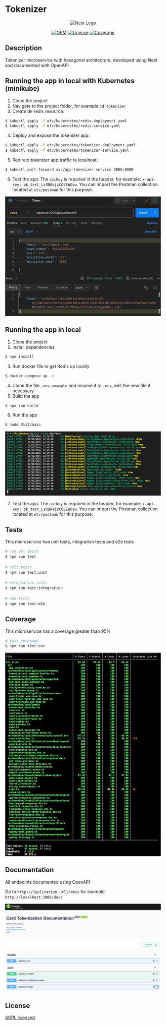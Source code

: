 # Tokenizer
<p align="center">
  <a href="http://nestjs.com/" target="blank"><img src="https://nestjs.com/img/logo-small.svg" width="200" alt="Nest Logo" /></a>
</p>

<p align="center">
  <a href="#" target="_blank"><img src="https://img.shields.io/badge/NPM-v10.2.3-blue" alt="NPM" /></a>
  <a href="#" target="_blank"><img src="https://img.shields.io/badge/Licence-AGPL-yellowgreen" alt="License" /></a>
  <a href="#" target="_blank"><img src="https://img.shields.io/badge/Coverage-96%25-green" alt="Coverage" /></a>
</p>

## Description
<p>
  Tokenizer microservice with hexagonal architecture, developed using Nest and documented with OpenAPI
</p>

## Running the app in local with Kubernetes (minikube)
1. Clone the project
2. Navigate to the project folder, for example ```cd tokenizer```
3. Create de redis resource:
```bash
$ kubectl apply -f etc/kubernetes/redis-deployment.yaml
$ kubectl apply -f etc/kubernetes/redis-service.yaml
```

4. Deploy and expose the tokenizer app:
```bash
$ kubectl apply -f etc/kubernetes/tokenizer-deployment.yaml
$ kubectl apply -f etc/kubernetes/tokenizer-service.yaml
```

5. Redirect tokenizer app traffic to localhost:
```bash
$ kubectl port-forward svc/app-tokenizer-service 3000:8080
```

6. Test the app. The `apikey` is required in the header, for example: `x-api-key: pk_test_LsRBKejzCOEEWOsw`. You can import the Postman collection located at `etc/postman` for this purpose.

![My Image](etc/images/test-minikube.png)

## Running the app in local
1. Clone the project
2. Install dependencies
```bash
$ npm install
```
3. Run docker file to get Redis up locally
```bash
$ docker-compose up -d
```
4. Clone the file ```.env.example``` and rename it to ```.env```, edit the new file if necessary
5. Build the app 
```bash
$ npm run build
```
6. Run the app
```bash
$ node dist/main
```
![My Image](etc/images/run-local.png)

7. Test the app. The `apikey` is required in the header, for example: `x-api-key: pk_test_LsRBKejzCOEEWOsw`. You can import the Postman collection located at `etc/postman` for this purpose.

## Tests
<p>
  This microservice has unit tests, integration tests and e2e tests
</p>

```bash
# run all tests
$ npm run test

# unit tests
$ npm run test:unit

# integration tests
$ npm run test:integration

# e2e tests
$ npm run test:e2e
```

## Coverage
<p>
  This microservice has a coverage greater than 95%
</p>

```bash
# test coverage
$ npm run test:cov
```
![My Image](etc/images/coverage.png)


## Documentation
<p>
  All endpoints documented using OpenAPI
</p>

Go to ```http://{aplication_url}/docs``` for example ```http://localhost:3000/docs```

![My Image](etc/images/openapi.png)

## License
[AGPL licensed](LICENSE).
